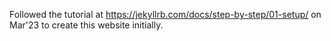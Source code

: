Followed the tutorial at https://jekyllrb.com/docs/step-by-step/01-setup/ on Mar'23 to create this website initially.